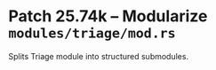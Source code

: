 # Patch 25.74k – Modularize `modules/triage/mod.rs`

Splits Triage module into structured submodules.
